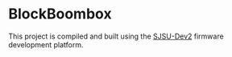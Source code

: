 # BlockBoombox

This project is compiled and built using the [SJSU-Dev2](https://github.com/SJSU-Dev2/SJSU-Dev2)
firmware development platform.
